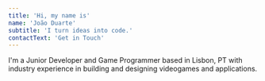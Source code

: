 ```yaml
---
title: 'Hi, my name is'
name: 'João Duarte'
subtitle: 'I turn ideas into code.'
contactText: 'Get in Touch'
---
```


I'm a Junior Developer and Game Programmer based in Lisbon, PT with industry experience in building and designing videogames and applications.
